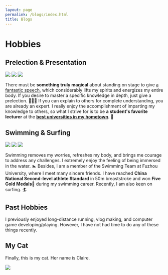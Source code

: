 ```yaml
---
layout: page
permalink: /blogs/index.html
title: Blogs
---
```


# Hobbies

## Prelection & Presentation

<div class="third">
<img src="/images/prelection1.JPG">
<img src="/images/speech1.JPG">
<img src="/images/speech3.JPG">
</div>


There must be **something truly magical** about standing on stage to give [a fantastic speech], which considerably lifts my spirits and energizes my entire body. If you desire to master a specific knowledge in depth, just give a prelection. 🧑🏻‍🏫 If you can explain to others for complete understanding, you are already an expert. I really enjoy the accomplishment of imparting my knowledge to others, so what I strive for is to be **a student's favorite lecturer** at the **[best universities in my hometown]**. 🏫

[a fantastic speech]:https://www.bilibili.com/video/BV1pG4y1a7pw/?share_source=copy_web&amp;vd_source=c8936a3bacfd65375f9e88b3bb9a12ba
[best universities in my hometown]:https://en.xmu.edu.cn/

## Swimming & Surfing

<div class="third">
<img src="/images/swimming2.JPG">
<img src="/images/swimming.JPG">
<img src="/images/surfing1.JPG">
</div>



Swimming removes my worries, refreshes my body, and brings me courage to address any challenges. I extremely enjoy the feeling of being immersed in the water. 🏊 Besides, I am a member of the Swimming Team at Fuzhou University, where I meet many sincere friends. I have reached **China National Second-level athlete Standard** in 50m breaststroke and won **Five Gold Medals🏅️** during my swimming career. Recently, I am also keen on surfing. 🏄

## Past Hobbies

I previously enjoyed long-distance running, vlog making, and computer game developing/playing. However, I have not had time to do any of these things recently.

## My Cat

Finally, this is my cat. Her name is Claire.

<div>
<img src="/images/cat.JPG">
</div>
